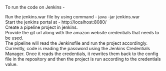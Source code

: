 To run the code on Jenkins - 

Run the jenkins.war file by using command - java -jar jenkins.war <br/>
Start the jenkins portal at - http://localhost:8080/ <br/>
Create a pipeline project in jenkins. <br/>
Provide the git url along with the amazon website credentials that needs to be used.<br/>
The pipeline will read the Jenkinsfile and run the project accordingly.<br/>
Currently, code is reading the password using the Jenkins Credentials Manager. Once it reads the credentials, it rewrites them back to the config file in the repository and then the project is run according to the credentials value.<br/>
